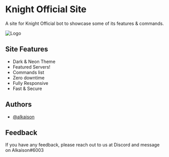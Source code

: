 
# Knight Official Site

A site for Knight Official bot to showcase some of its features & commands.


![Logo](https://i.ibb.co/3WZzXwn/Screenshot-20220214-200943.png?size=4096)


## Site Features

- Dark & Neon Theme
- Featured Servers!
- Commands list
- Zero downtime
- Fully Responsive
- Fast & Secure 


## Authors

- [@alkaison](https://www.github.com/alkaison)


## Feedback

If you have any feedback, please reach out to us at Discord and message on Alkaison#6003

 
